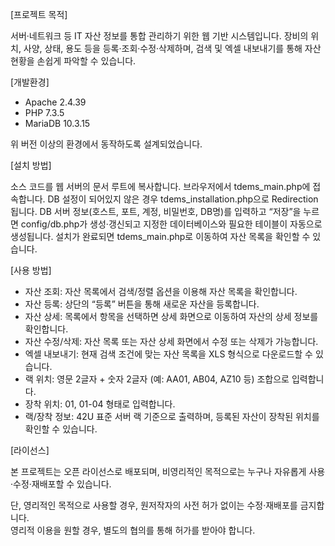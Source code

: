 [프로젝트 목적]

서버·네트워크 등 IT 자산 정보를 통합 관리하기 위한 웹 기반 시스템입니다.
장비의 위치, 사양, 상태, 용도 등을 등록·조회·수정·삭제하며, 검색 및 엑셀 내보내기를 통해 자산 현황을 손쉽게 파악할 수 있습니다.


[개발환경]

  - Apache 2.4.39
  - PHP 7.3.5
  - MariaDB 10.3.15

위 버전 이상의 환경에서 동작하도록 설계되었습니다.


[설치 방법]

소스 코드를 웹 서버의 문서 루트에 복사합니다.
브라우저에서 tdems_main.php에 접속합니다.
DB 설정이 되어있지 않은 경우 tdems_installation.php으로 Redirection 됩니다.
DB 서버 정보(호스트, 포트, 계정, 비밀번호, DB명)를 입력하고 “저장”을 누르면
config/db.php가 생성·갱신되고 지정한 데이터베이스와 필요한 테이블이 자동으로 생성됩니다.
설치가 완료되면 tdems_main.php로 이동하여 자산 목록을 확인할 수 있습니다.


[사용 방법]

  - 자산 조회: 자산 목록에서 검색/정렬 옵션을 이용해 자산 목록을 확인합니다.
  - 자산 등록: 상단의 “등록” 버튼을 통해 새로운 자산을 등록합니다.
  - 자산 상세: 목록에서 항목을 선택하면 상세 화면으로 이동하여 자산의 상세 정보를 확인합니다.
  - 자산 수정/삭제: 자산 목록 또는 자산 상세 화면에서 수정 또는 삭제가 가능합니다.
  - 엑셀 내보내기: 현재 검색 조건에 맞는 자산 목록을 XLS 형식으로 다운로드할 수 있습니다.
  - 랙 위치: 영문 2글자 + 숫자 2글자 (예: AA01, AB04, AZ10 등) 조합으로 입력합니다.
  - 장착 위치: 01, 01-04 형태로 입력합니다.
  - 랙/장착 정보: 42U 표준 서버 랙 기준으로 출력하며, 등록된 자산이 장착된 위치를 확인할 수 있습니다. 


[라이선스]

본 프로젝트는 오픈 라이선스로 배포되며, 비영리적인 목적으로는 누구나 자유롭게 사용·수정·재배포할 수 있습니다.  

단, 영리적인 목적으로 사용할 경우, 원저작자의 사전 허가 없이는 수정·재배포를 금지합니다.  
영리적 이용을 원할 경우, 별도의 협의를 통해 허가를 받아야 합니다.
